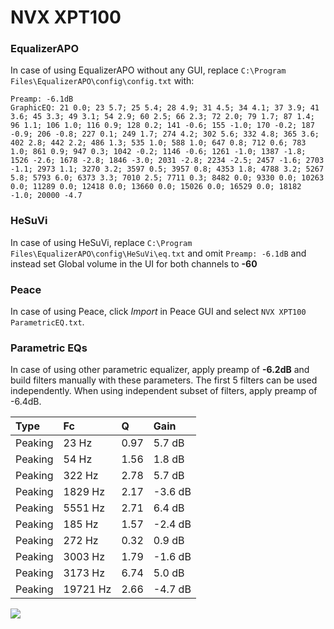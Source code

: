 # NVX XPT100

### EqualizerAPO
In case of using EqualizerAPO without any GUI, replace `C:\Program Files\EqualizerAPO\config\config.txt`
with:
```
Preamp: -6.1dB
GraphicEQ: 21 0.0; 23 5.7; 25 5.4; 28 4.9; 31 4.5; 34 4.1; 37 3.9; 41 3.6; 45 3.3; 49 3.1; 54 2.9; 60 2.5; 66 2.3; 72 2.0; 79 1.7; 87 1.4; 96 1.1; 106 1.0; 116 0.9; 128 0.2; 141 -0.6; 155 -1.0; 170 -0.2; 187 -0.9; 206 -0.8; 227 0.1; 249 1.7; 274 4.2; 302 5.6; 332 4.8; 365 3.6; 402 2.8; 442 2.2; 486 1.3; 535 1.0; 588 1.0; 647 0.8; 712 0.6; 783 1.0; 861 0.9; 947 0.3; 1042 -0.2; 1146 -0.6; 1261 -1.0; 1387 -1.8; 1526 -2.6; 1678 -2.8; 1846 -3.0; 2031 -2.8; 2234 -2.5; 2457 -1.6; 2703 -1.1; 2973 1.1; 3270 3.2; 3597 0.5; 3957 0.8; 4353 1.8; 4788 3.2; 5267 5.8; 5793 6.0; 6373 3.3; 7010 2.5; 7711 0.3; 8482 0.0; 9330 0.0; 10263 0.0; 11289 0.0; 12418 0.0; 13660 0.0; 15026 0.0; 16529 0.0; 18182 -1.0; 20000 -4.7
```

### HeSuVi
In case of using HeSuVi, replace `C:\Program Files\EqualizerAPO\config\HeSuVi\eq.txt` and omit `Preamp:
-6.1dB` and instead set Global volume in the UI for both channels to **-60**

### Peace
In case of using Peace, click *Import* in Peace GUI and select `NVX XPT100 ParametricEQ.txt`.

### Parametric EQs
In case of using other parametric equalizer, apply preamp of **-6.2dB** and build filters manually
with these parameters. The first 5 filters can be used independently.
When using independent subset of filters, apply preamp of -6.4dB.

| Type    | Fc       |    Q | Gain    |
|:--------|:---------|:-----|:--------|
| Peaking | 23 Hz    | 0.97 | 5.7 dB  |
| Peaking | 54 Hz    | 1.56 | 1.8 dB  |
| Peaking | 322 Hz   | 2.78 | 5.7 dB  |
| Peaking | 1829 Hz  | 2.17 | -3.6 dB |
| Peaking | 5551 Hz  | 2.71 | 6.4 dB  |
| Peaking | 185 Hz   | 1.57 | -2.4 dB |
| Peaking | 272 Hz   | 0.32 | 0.9 dB  |
| Peaking | 3003 Hz  | 1.79 | -1.6 dB |
| Peaking | 3173 Hz  | 6.74 | 5.0 dB  |
| Peaking | 19721 Hz | 2.66 | -4.7 dB |

![](https://raw.githubusercontent.com/jaakkopasanen/AutoEq/master/results/innerfidelity/sbaf-serious/NVX%20XPT100/NVX%20XPT100.png)